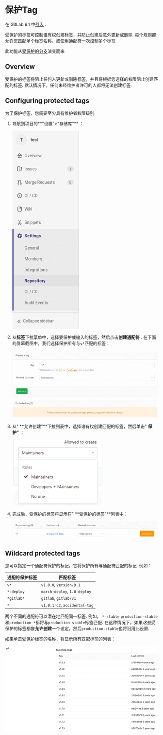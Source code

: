 # 保护Tag[](#保护Tag "Permalink")

在 GitLab 9.1 中[引入](https://gitlab.com/gitlab-org/gitlab-foss/-/merge_requests/10356) .

受保护的标签可控制谁有权创建标签，并防止创建后意外更新或删除. 每个规则都允许您匹配单个标签名称，或使用通配符一次控制多个标签.

此功能从[受保护的分支](protected_branches.html)演变而来

## Overview[](#overview "Permalink")

受保护的标签将阻止任何人更新或删除标签，并且将根据您选择的权限阻止创建匹配的标签. 默认情况下，任何未经维护者许可的人都将无法创建标签.

## Configuring protected tags[](#configuring-protected-tags "Permalink")

为了保护标签，您需要至少具有维护者权限级别.

1.  导航到项目的**"设置">"存储库"** ：

    [![Repository Settings](img/bec396562e8fe025cb7009de091ff2aa.png)](img/project_repository_settings.png)

2.  从**标签**下拉菜单中，选择要保护或输入的标签，然后点击**创建通配符** . 在下面的屏幕截图中，我们选择保护所有与`v*`匹配的标签：

    [![Protected tags page](img/8ab62c2dee9f26abae9b7f794b4f5fae.png)](img/protected_tags_page_v12_3.png)

3.  从" **允许创建"**下拉列表中，选择谁有权创建匹配的标签，然后单击" **保护"** ：

    [![Allowed to create tags dropdown](img/52fecb33c2f168630e9a8f7c95aaf517.png)](img/protected_tags_permissions_dropdown_v12_3.png)

4.  完成后，受保护的标签将显示在" **受保护的标签"**列表中：

    [![Protected tags list](img/572645049ee5ab43733f62fc45312843.png)](img/protected_tags_list_v12_3.png)

## Wildcard protected tags[](#wildcard-protected-tags "Permalink")

您可以指定一个通配符保护的标记，它将保护所有与通配符匹配的标记. 例如：

| 通配符保护标签 | 匹配标签 |
| --- | --- |
| `v*` | `v1.0.0`, `version-9.1` |
| `*-deploy` | `march-deploy`, `1.0-deploy` |
| `*gitlab*` | `gitlab`, `gitlab/v1` |
| `*` | `v1.0.1rc2`, `accidental-tag` |

两个不同的通配符可以潜在地匹配同一标签. 例如， `*-stable` `production-stable`和`production-*`都将与`production-stable`标签匹配. 在这种情况下，如果*这些*受保护的标签都像**允许创建**一个设定，然后`production-stable`也将沿用此设置.

如果单击受保护标签的名称，将显示所有匹配标签的列表：

[![Protected tag matches](img/cc52a99e48b72695add0c3e8efab158f.png)](img/protected_tag_matches.png)